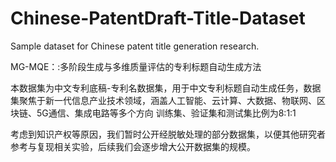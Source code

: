 # Chinese-PatentDraft-Title-Dataset

Sample dataset for Chinese patent title generation research.

MG-MQE：:多阶段生成与多维质量评估的专利标题自动生成方法

本数据集为中文专利底稿-专利名数据集，用于中文专利标题自动生成任务，数据集聚焦于新一代信息产业技术领域，涵盖人工智能、云计算、大数据、物联网、区块链、5G通信、集成电路等多个方向
训练集、验证集和测试集比例为8:1:1 

考虑到知识产权等原因，我们暂时公开经脱敏处理的部分数据集，以便其他研究者参考与复现相关实验，后续我们会逐步增大公开数据集的规模。
